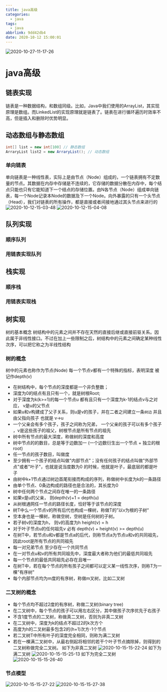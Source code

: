 ```yaml
---
title: java高级
categories:
  - java
tags:
  - java
abbrlink: 9dd42db4
date: 2020-10-12 15:00:01
---
```




![2020-10-27-11-17-26](http://noback.upyun.com/2020-10-27-11-17-26.png)
<!-- more -->

# java高级


## 链表实现
链表是一种数据结构，和数组同级。比如，Java中我们使用的ArrayList，其实现原理是数组。而LinkedList的实现原理就是链表了。链表在进行循环遍历时效率不高，但是插入和删除时优势明显。

## 动态数组与静态数组
```java
int[] list = new int[100] // 静态数组
ArraryList list2 = new ArraryList(); // 动态数组
``` 

### 单向链表
单向链表是一种线性表，实际上是由节点（Node）组成的，一个链表拥有不定数量的节点。其数据在内存中存储是不连续的，它存储的数据分散在内存中，每个结点只能也只有它能知道下一个结点的存储位置。由N各节点（Node）组成单向链表，每一个Node记录本Node的数据及下一个Node。向外暴露的只有一个头节点（Head），我们对链表的所有操作，都是直接或者间接地通过其头节点来进行的
![2020-10-12-15-03-48](http://noback.upyun.com/2020-10-12-15-03-48.png)
![2020-10-12-15-04-08](http://noback.upyun.com/2020-10-12-15-04-08.png)



## 队列实现

### 顺序队列

### 用链表实现队列


## 栈实现

### 顺序栈

### 用链表实现栈



## 树实现

树的基本概念
树结构中的元素之间并不存在天然的直接后继或直接前驱关系。因此属于非线性接口。不过在加上一些限制之后，树结构中的元素之间确定某种线性次序，可以把它称之为半线性结构

### 树的概念
树中的元素也称作为节点(Node) 
每一个节点v都有一个特殊的指标，表明深度 被记作depth(v)

- 在树结构中，每个节点的深度都是一个非负整数；
- 深度为0的结点有且只有一个，就是树根Root;
- 对于深度为k(k>=1)的每一个节点u 都有且只有一个深度为k-1的结点v与之对应， v是u的父节点
- 如果u和v构建成了父子关系，则u是v的孩子，并在二者之间建立一条`树边` 并且 由父指向孩子 也就是 v->u
- 一个父亲会有多个孩子，孩子之间称为兄弟， 一个父亲的孩子可以有多个孩子 ，v是这些孩子的祖父，树根节点是所有节点的祖先
- 树中所有节点的最大深度，称做树的深度和高度
- 树中节点的的数目，总是等于边数加一  (一个边数衍生出一个节点 + 独立的根root)
- 任一节点的孩子数目，叫做度
- 至少拥有一个孩子的结点叫做"内部节点"；没有任何孩子的结点叫做"外部节点"或者"叶子"，也就是说当度数为0 的时候，他就是叶子，最底层的都是叶子
- 由树中k+1节点通过树边首尾衔接而构成的序列，称做树中长度为k的一条路径 
- 由单个节点、0条边构成的路径也是合法的，其长度为0
- 树中任何两个节点之间存在唯一的一条路径
- 如果v是u的父亲， 则depth(v)+1 = depth(u)
- 从树根通网任一节点的路径长度，恰好等于该节点的深度
- 树T中么一个节点v的所有后代也构成一棵树，称做T的”以v为根的子树“
- 空本身也是一棵树，称做空树，空树是任何树的子树。
- 若子树v的深度为h， 则v的高度为h  height(v) = h
- 对于叶子节点u的任何祖先v 必有 depth(v) + height(v) >= depth(u)
- 在树T中，若节点u和v都是节点a的后代，则称节点a为节点u和v的共同祖先，因此root是所有节点的共同祖先
- 每一对兄弟节点 至少存在一个共同节点
- 在一对节点u和v的所有共同祖先中，深度最大者称为他们的最低共同祖先
- 每一个节点的最低共同祖先必存在且唯一
- 在树T中，若在每个节点的所有孩子之间都可以定义某一线性次序，则称T为一棵"有序树"
- 每个内部节点均为m度的有序树，称做m叉树，比如二叉树
  
### 二叉树的概念
- 每个节点均不超过2度的有序树，称做二叉树(binary tree)
- 在二叉树中，每个节点的孩子可以用左右区分，其中做孩子次序优先于右孩子
- 不含1度节点的二叉树，称做真二叉树，否则为非真二叉树
- 在二叉树中，深度为k的结点不超过2的k次方个 
- 高度为h的二叉树最多包含2的(h+1)次方-1个节点
- 若二叉树T中所有叶子的深度完全相同，则称为满二叉树
- 若在一棵满二叉树中，从最右侧起将相邻的若干个叶子节点摘除掉，则得到的二叉树称做完全二叉树。
如下为非真二叉树
![2020-10-15-15-22-24](http://noback.upyun.com/2020-10-15-15-22-24.png)
如下为满二叉树
![2020-10-15-15-25-13](http://noback.upyun.com/2020-10-15-15-25-13.png)
如下为完全二叉树
![2020-10-15-15-26-40](http://noback.upyun.com/2020-10-15-15-26-40.png)


### 节点模型
![2020-10-15-15-27-22](http://noback.upyun.com/2020-10-15-15-27-22.png)
![2020-10-15-15-27-38](http://noback.upyun.com/2020-10-15-15-27-38.png)



